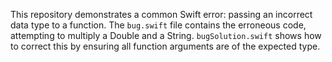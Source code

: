 This repository demonstrates a common Swift error: passing an incorrect data type to a function. The `bug.swift` file contains the erroneous code, attempting to multiply a Double and a String.  `bugSolution.swift` shows how to correct this by ensuring all function arguments are of the expected type.